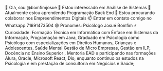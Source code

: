 👋 Olá, sou @bomfimjosue
👀 Estou interessado em Análise de Sistemas
🌱 Atualmente estou aprendendo Programação Back End 
💞️ Estou procurando colaborar nos Empreendimentos Digitais 
📫 Entrar em contato comigo no Whatsapp 71991473504
😄 Pronomes: Psicólogo Josué Bomfim
⚡ Curiosidade: Formação Técnica em Informática com Ênfase 
em Sistemas da Informação,  Programação em Java,
Graduado em Psicologia como Psicólogo com especializações em 
Direitos Humanos, Crianças e Adolescentes, Saúde Mental
Gestão de Micro Empresas, Gestão em ILP, Docência no Ensino Superior
, Mentoria EAD e participando nas formações Alura, Oracle, Microsoft
React, Dio, enquanto continuo os estudos na Psicologia
e em prestação de consultoria em Negócios e Saúde;

<!---
bomfimjosue/bomfimjosue is a ✨ special ✨ repository because its `README.md` (this file) appears on your GitHub profile.
You can click the Preview link to take a look at your changes.
--->
